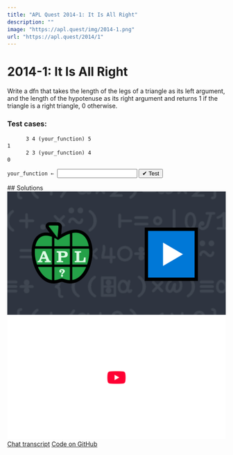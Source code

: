 ```yaml
---
title: "APL Quest 2014-1: It Is All Right"
description: ""
image: "https://apl.quest/img/2014-1.png"
url: "https://apl.quest/2014/1"
---
```


# <span class=s>2014-</span>1: It Is All Right

Write a dfn that takes the length of the legs of a triangle as its left argument, and the length of the
hypotenuse as its right argument and returns 1 if the triangle is a right triangle, 0 otherwise.

### Test cases:

```APL
      3 4 (your_function) 5
1
      2 3 (your_function) 4
0
```
<div class="pdiv">
  <code onclick="p_Input.focus()">your_function ← </code><input id="p_Input" autocomplete="off" spellcheck="false" oninput="this.parentElement.querySelector`button`.disabled=false;localStorage.setItem(window.location.pathname,this.value)" onkeypress="subm(event)">
  <button onclick="alert$.next`Testing…`;submitSolution`p`" class="md-button md-button--primary">&#x2714; Test</button>
</div>
<blockquote id="p_Output"></blockquote>
## Solutions
<div onclick="play(this)" title="Video on YouTube" class="yt">
<img alt="Video Thumbnail" src="../../img/2014-1.png">
<img alt="YouTube" src="../../img/yt-big.png">
</div>
<a href="https://chat.stackexchange.com/transcript/52405?m=60900017#60900017" target="_blank" class="md-button md-button--primary">Chat transcript</a>
<a href="https://github.com/dyalog/apl.quest/blob/main/2014/1.apl" target="_blank" class="md-button md-button--primary right">Code on GitHub</a>

<script>
    testCases={"a":[["3 4","5"],["2 3","4"],["6 8","10"]],"b":[["0 0","0"],["?10 10","?10"]],"f":"{((⍺[1]*2)+(⍺[2]*2))=(⍵*2)}"}
    p_Input.value=localStorage.getItem(window.location.pathname)
    play=e=>e.outerHTML=`<iframe src="https://www.youtube.com/embed/0SeHAg0q30w?list=PLYKQVqyrAEj9wDIUyLDGtDAFTKY38BUMN&autoplay=1" title="<span class=s>2014-</span>1: It Is All Right (APL Quest 2014-1)" frameborder="0" allow="accelerometer; autoplay; clipboard-write; encrypted-media; gyroscope; picture-in-picture; web-share" referrerpolicy="strict-origin-when-cross-origin" allowfullscreen></iframe>`
</script>
